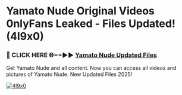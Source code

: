 # Yamato Nude Original Videos 0nlyFans Leaked - Files Updated! (4l9x0)

<h3>🔴 CLICK HERE 🌐==►► <a href="https://tinyurl.com/y5r63du9" rel="nofollow">Yamato Nude Updated Files</a></h3>

Get Yamato Nude and all content. Now you can access all videos and pictures of Yamato Nude. New Updated Files 2025!

[![4l9x0](https://i.imgur.com/UVo9nyh.gif)](https://tinyurl.com/y5r63du9)
